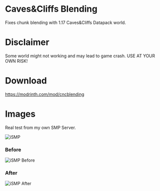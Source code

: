 # Caves&Cliffs Blending
Fixes chunk blending with 1.17 Caves&Cliffs Datapack world.

# Disclaimer
Some world might not working and may lead to game crash. USE AT YOUR OWN RISK!

# Download
https://modrinth.com/mod/cncblending

# Images
Real test from my own SMP Server.

![iSMP](https://i.imgur.com/pb2LG0C.png)

### Before
![iSMP Before](https://i.imgur.com/Uhjb0xF.png)

### After
![iSMP After](https://i.imgur.com/Dx4bxi4.png)
